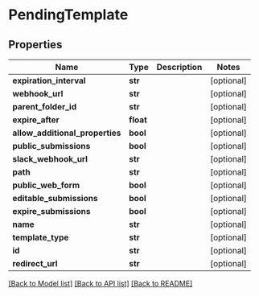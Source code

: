 # PendingTemplate

## Properties
Name | Type | Description | Notes
------------ | ------------- | ------------- | -------------
**expiration_interval** | **str** |  | [optional] 
**webhook_url** | **str** |  | [optional] 
**parent_folder_id** | **str** |  | [optional] 
**expire_after** | **float** |  | [optional] 
**allow_additional_properties** | **bool** |  | [optional] 
**public_submissions** | **bool** |  | [optional] 
**slack_webhook_url** | **str** |  | [optional] 
**path** | **str** |  | [optional] 
**public_web_form** | **bool** |  | [optional] 
**editable_submissions** | **bool** |  | [optional] 
**expire_submissions** | **bool** |  | [optional] 
**name** | **str** |  | [optional] 
**template_type** | **str** |  | [optional] 
**id** | **str** |  | [optional] 
**redirect_url** | **str** |  | [optional] 

[[Back to Model list]](../README.md#documentation-for-models) [[Back to API list]](../README.md#documentation-for-api-endpoints) [[Back to README]](../README.md)


